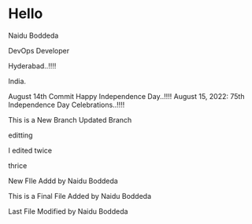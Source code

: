 # Hello

Naidu Boddeda

DevOps Developer

Hyderabad..!!!!

India.

August 14th Commit 
Happy Independence Day..!!!!
August 15, 2022: 75th Independence Day Celebrations..!!!!

This is a New Branch
Updated Branch

editting

I edited twice

thrice

New FIle Addd by Naidu Boddeda

This is a Final File Added by Naidu Boddeda

Last File Modified by Naidu Boddeda